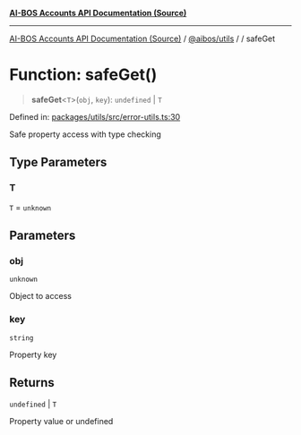 [**AI-BOS Accounts API Documentation (Source)**](../../../README.md)

***

[AI-BOS Accounts API Documentation (Source)](../../../README.md) / [@aibos/utils](../README.md) / [](../README.md) / safeGet

# Function: safeGet()

> **safeGet**\<`T`\>(`obj`, `key`): `undefined` \| `T`

Defined in: [packages/utils/src/error-utils.ts:30](https://github.com/pohlai88/accounts/blob/48103fb36d28b2b9bfb33472b6de2f719773cde9/packages/utils/src/error-utils.ts#L30)

Safe property access with type checking

## Type Parameters

### T

`T` = `unknown`

## Parameters

### obj

`unknown`

Object to access

### key

`string`

Property key

## Returns

`undefined` \| `T`

Property value or undefined
